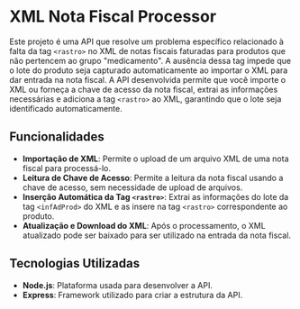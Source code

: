 # XML Nota Fiscal Processor

Este projeto é uma API que resolve um problema específico relacionado à falta da tag `<rastro>` no XML de notas fiscais faturadas para produtos que não pertencem ao grupo "medicamento". A ausência dessa tag impede que o lote do produto seja capturado automaticamente ao importar o XML para dar entrada na nota fiscal. A API desenvolvida permite que você importe o XML ou forneça a chave de acesso da nota fiscal, extrai as informações necessárias e adiciona a tag `<rastro>` ao XML, garantindo que o lote seja identificado automaticamente.

## Funcionalidades

- **Importação de XML**: Permite o upload de um arquivo XML de uma nota fiscal para processá-lo.
- **Leitura de Chave de Acesso**: Permite a leitura da nota fiscal usando a chave de acesso, sem necessidade de upload de arquivos.
- **Inserção Automática da Tag `<rastro>`**: Extrai as informações do lote da tag `<infAdProd>` do XML e as insere na tag `<rastro>` correspondente ao produto.
- **Atualização e Download do XML**: Após o processamento, o XML atualizado pode ser baixado para ser utilizado na entrada da nota fiscal.

## Tecnologias Utilizadas

- **Node.js**: Plataforma usada para desenvolver a API.
- **Express**: Framework utilizado para criar a estrutura da API.






